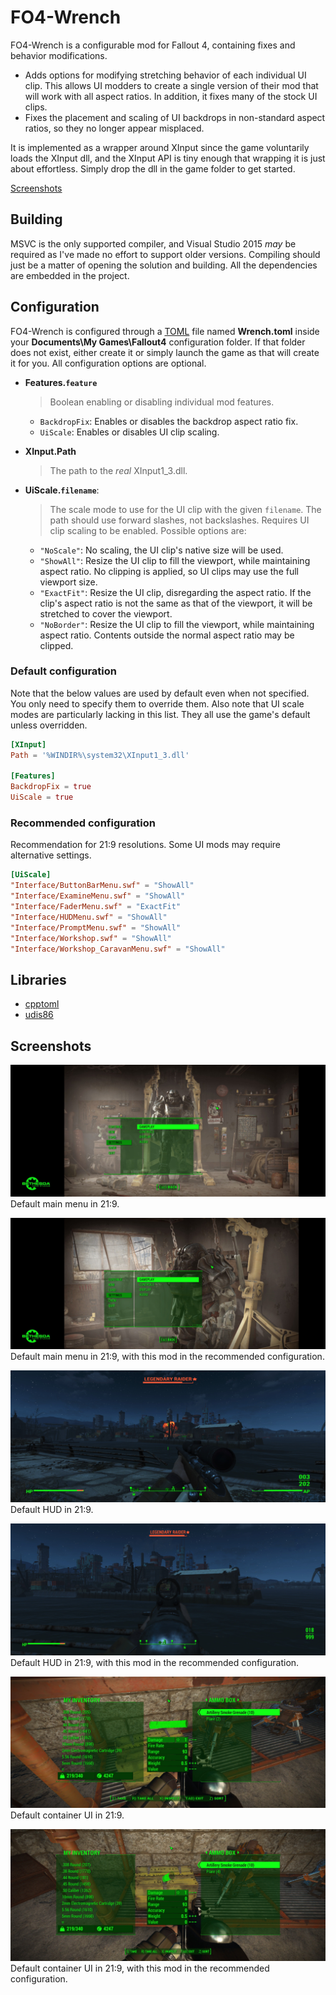 # FO4-Wrench

FO4-Wrench is a configurable mod for Fallout 4, containing fixes and behavior
modifications.

* Adds options for modifying stretching behavior of each individual UI clip.
  This allows UI modders to create a single version of their mod that will work
  with all aspect ratios. In addition, it fixes many of the stock UI clips.
* Fixes the placement and scaling of UI backdrops in non-standard aspect ratios,
  so they no longer appear misplaced.

It is implemented as a wrapper around XInput since the game voluntarily loads
the XInput dll, and the XInput API is tiny enough that wrapping it is just about
effortless. Simply drop the dll in the game folder to get started.

[Screenshots](#screenshots)

## Building

MSVC is the only supported compiler, and Visual Studio 2015 *may* be required as
I've made no effort to support older versions. Compiling should just be a matter
of opening the solution and building. All the dependencies are embedded in the
project.

## Configuration

FO4-Wrench is configured through a [TOML](/toml-lang/toml) file named
**Wrench.toml** inside your **Documents\My Games\Fallout4** configuration
folder. If that folder does not exist, either create it or simply launch the
game as that will create it for you. All configuration options are optional.

* **Features.`feature`**
  > Boolean enabling or disabling individual mod features.

    * `BackdropFix`: Enables or disables the backdrop aspect ratio fix.
    * `UiScale`: Enables or disables UI clip scaling.

* **XInput.Path**
  > The path to the *real* XInput1_3.dll.

* **UiScale.`filename`**:
  > The scale mode to use for the UI clip with the given `filename`. The path
    should use forward slashes, not backslashes. Requires UI clip scaling to
    be enabled. Possible options are:

    * `"NoScale"`: No scaling, the UI clip's native size will be used.
    * `"ShowAll"`: Resize the UI clip to fill the viewport, while maintaining
      aspect ratio. No clipping is applied, so UI clips may use the full
      viewport size.
    * `"ExactFit"`: Resize the UI clip, disregarding the aspect ratio. If the
      clip's aspect ratio is not the same as that of the viewport, it will be
      stretched to cover the viewport.
    * `"NoBorder"`: Resize the UI clip to fill the viewport, while
      maintaining aspect ratio. Contents outside the normal aspect ratio may be
      clipped.

### Default configuration

Note that the below values are used by default even when not specified. You only
need to specify them to override them. Also note that UI scale modes are
particularly lacking in this list. They all use the game's default unless
overridden.

```toml
[XInput]
Path = '%WINDIR%\system32\XInput1_3.dll'

[Features]
BackdropFix = true
UiScale = true
```

### Recommended configuration

Recommendation for 21:9 resolutions. Some UI mods may require alternative
settings.

```toml
[UiScale]
"Interface/ButtonBarMenu.swf" = "ShowAll"
"Interface/ExamineMenu.swf" = "ShowAll"
"Interface/FaderMenu.swf" = "ExactFit"
"Interface/HUDMenu.swf" = "ShowAll"
"Interface/PromptMenu.swf" = "ShowAll"
"Interface/Workshop.swf" = "ShowAll"
"Interface/Workshop_CaravanMenu.swf" = "ShowAll"
```

## Libraries

* [cpptoml](https://github.com/skystrife/cpptoml)
* [udis86](https://github.com/vmt/udis86)

## Screenshots

![](doc/mainmenu-default.jpg)
Default main menu in 21:9.

![](doc/mainmenu-modded.jpg)
Default main menu in 21:9, with this mod in the recommended configuration.

![](doc/hud-default.jpg)
Default HUD in 21:9.

![](doc/hud-modded.jpg)
Default HUD in 21:9, with this mod in the recommended configuration.

![](doc/container-default.jpg)
Default container UI in 21:9.

![](doc/container-modded.jpg)
Default container UI in 21:9, with this mod in the recommended configuration.
